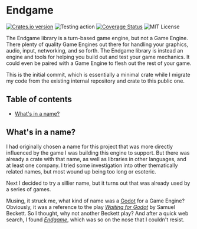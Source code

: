 # Endgame

<p>  
<a href="https://crates.io/crates/endgame"><img src="https://img.shields.io/crates/v/endgame?style=flat-square" alt="Crates.io version" /></a>
<img src="https://github.com/gawashburn/endgame/actions/workflows/tests.yml/badge.svg" alt="Testing action" />
<a href='https://coveralls.io/github/gawashburn/endgame?branch=master'><img src='https://coveralls.io/repos/github/gawashburn/endgame/badge.svg?branch=main' alt='Coverage Status' /></a>
<img src="https://img.shields.io/github/license/gawashburn/endgame" alt="MIT License" />
</p>

The Endgame library is a turn-based game engine, but not a Game Engine. There
plenty of quality Game Engines out there for handling your graphics, audio,
input, networking, and so forth. The Endgame library is instead an engine
and tools for helping you build out and test your game mechanics. It could
even be paired with a Game Engine to flesh out the rest of your game.

This is the initial commit, which is essentially a minimal crate while I
migrate my code from the existing internal repository and crate to this public
one.

## Table of contents

- [What's in a name?](#whats-in-a-name)

## What's in a name?

I had originally chosen a name for this project that was more directly
influenced by the game I was building this engine to support. But there was
already a crate with that name, as well as libraries in other languages,
and at least one company. I tried some investigation into other thematically
related names, but most wound up being too long or esoteric.

Next I decided to try a sillier name, but it turns out that was already used
by a series of games.

Musing, it struck me, what kind of name was a
<a href="https://godotengine.org/">Godot</a> for a Game Engine? Obviously,
it was a reference to the
play <i><a href="https://en.wikipedia.org/wiki/Waiting_for_Godot">Waiting for
Godot</a></i>
by Samuel Beckett. So I thought, why not another Beckett play? And after a
quick web search, I
found <i><a href="https://en.wikipedia.org/wiki/Endgame_(play)">Endgame</a></i>,
which was so on the nose that I couldn't resist.
